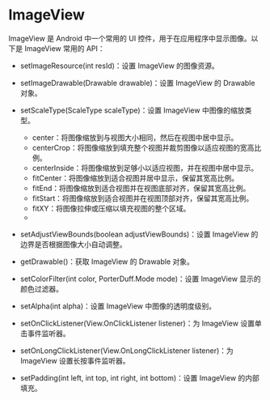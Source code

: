 # ImageView

ImageView 是 Android 中一个常用的 UI 控件，用于在应用程序中显示图像。以下是 ImageView 常用的 API：

- setImageResource(int resId)：设置 ImageView 的图像资源。

- setImageDrawable(Drawable drawable)：设置 ImageView 的 Drawable 对象。

- setScaleType(ScaleType scaleType)：设置 ImageView 中图像的缩放类型。
  - center：将图像缩放到与视图大小相同，然后在视图中居中显示。
  - centerCrop：将图像缩放到填充整个视图并裁剪图像以适应视图的宽高比例。
  - centerInside：将图像缩放到足够小以适应视图，并在视图中居中显示。
  - fitCenter：将图像缩放到适合视图并居中显示，保留其宽高比例。
  - fitEnd：将图像缩放到适合视图并在视图底部对齐，保留其宽高比例。
  - fitStart：将图像缩放到适合视图并在视图顶部对齐，保留其宽高比例。
  - fitXY：将图像拉伸或压缩以填充视图的整个区域。
  -
- setAdjustViewBounds(boolean adjustViewBounds)：设置 ImageView 的边界是否根据图像大小自动调整。

- getDrawable()：获取 ImageView 的 Drawable 对象。

- setColorFilter(int color, PorterDuff.Mode mode)：设置 ImageView 显示的颜色过滤器。

- setAlpha(int alpha)：设置 ImageView 中图像的透明度级别。

- setOnClickListener(View.OnClickListener listener)：为 ImageView 设置单击事件监听器。

- setOnLongClickListener(View.OnLongClickListener listener)：为 ImageView 设置长按事件监听器。

- setPadding(int left, int top, int right, int bottom)：设置 ImageView 的内部填充。
